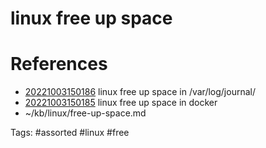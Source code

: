 # linux free up space

# References
- [20221003150186](/zet/20221003150186/README.md) linux free up space in /var/log/journal/
- [20221003150185](/zet/20221003150185/README.md) linux free up space in docker
- ~/kb/linux/free-up-space.md

Tags:
    #assorted #linux #free
